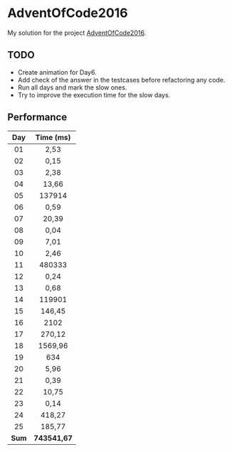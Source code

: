 # AdventOfCode2016
My solution for the project [AdventOfCode2016](http://adventofcode.com/).

## TODO
* Create animation for Day6.
* Add check of the answer in the testcases before refactoring any code.
* Run all days and mark the slow ones.
* Try to improve the execution time for the slow days.

## Performance
| Day | Time (ms) |
:----:|:---------:|
| 01  | 2,53 |
| 02  | 0,15 |
| 03  | 2,38 |
| 04  | 13,66 |
| 05  | 137914 |
| 06  | 0,59 |
| 07  | 20,39 |
| 08  | 0,04 |
| 09  | 7,01 |
| 10  | 2,46 |
| 11  | 480333 |
| 12  | 0,24 |
| 13  | 0,68 |
| 14  | 119901 |
| 15  | 146,45 |
| 16  | 2102 |
| 17  | 270,12 |
| 18  | 1569,96 |
| 19  | 634 |
| 20  | 5,96 |
| 21  | 0,39 |
| 22  | 10,75 |
| 23  | 0,14 |
| 24  | 418,27 |
| 25  | 185,77 |
| **Sum** | **743541,67** |
